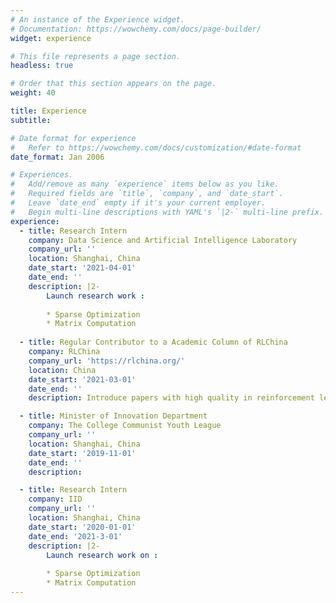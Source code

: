 ```yaml
---
# An instance of the Experience widget.
# Documentation: https://wowchemy.com/docs/page-builder/
widget: experience

# This file represents a page section.
headless: true

# Order that this section appears on the page.
weight: 40

title: Experience
subtitle:

# Date format for experience
#   Refer to https://wowchemy.com/docs/customization/#date-format
date_format: Jan 2006

# Experiences.
#   Add/remove as many `experience` items below as you like.
#   Required fields are `title`, `company`, and `date_start`.
#   Leave `date_end` empty if it's your current employer.
#   Begin multi-line descriptions with YAML's `|2-` multi-line prefix.
experience:
  - title: Research Intern
    company: Data Science and Artificial Intelligence Laboratory 
    company_url: ''
    location: Shanghai, China
    date_start: '2021-04-01'
    date_end: ''
    description: |2-
        Launch research work :
        
        * Sparse Optimization 
        * Matrix Computation
        
  - title: Regular Contributor to a Academic Column of RLChina 
    company: RLChina
    company_url: 'https://rlchina.org/'
    location: China
    date_start: '2021-03-01'
    date_end: ''
    description: Introduce papers with high quality in reinforcement learning on official account of RLChina.

  - title: Minister of Innovation Department
    company: The College Communist Youth League
    company_url: ''
    location: Shanghai, China
    date_start: '2019-11-01'
    date_end: ''
    description: 

  - title: Research Intern
    company: IID 
    company_url: ''
    location: Shanghai, China
    date_start: '2020-01-01'
    date_end: '2021-3-01'
    description: |2-
        Launch research work on :
        
        * Sparse Optimization 
        * Matrix Computation
---
```

